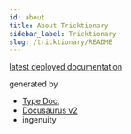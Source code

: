 ```yaml
---
id: about
title: About Tricktionary
sidebar_label: Tricktionary
slug: /tricktionary/README
---
```


[latest deployed documentation](https://dev.tricktionary.monster/help)

generated by 
- [Type Doc](https://typedoc.org),
- [Docusaurus v2](https://v2.docusaurus.io/) 
- ingenuity
